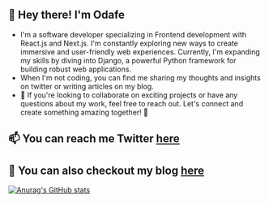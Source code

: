 ## 👋 Hey there! I'm Odafe
- I'm a software developer specializing in Frontend development with React.js and Next.js. I'm constantly exploring new ways to create immersive and user-friendly web experiences. Currently, I'm expanding my skills by diving into Django, a powerful Python framework for building robust web applications.
- When I'm not coding, you can find me sharing my thoughts and insights on twitter or writing articles on my blog.
- 💞️ If you're looking to collaborate on exciting projects or have any questions about my work, feel free to reach out. Let's connect and create something amazing together! 🚀
## 📫 You can reach me Twitter [here](https://www.twitter.com/dafeonearth)
## 👀 You can also checkout my blog [here](https://www.hashnode.com/@Odafe88)

[![Anurag's GitHub stats](https://github-readme-stats.vercel.app/api?username=odafe88&show_icons=true&theme=onedark)](https://github.com/anuraghazra/github-readme-stats)
<!---
Odafe88/Odafe88 is a ✨ special ✨ repository because its `README.md` (this file) appears on your GitHub profile.
You can click the Preview link to take a look at your changes.
--->

